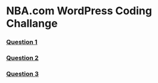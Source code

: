 # NBA.com WordPress Coding Challange

### [Question 1](/questions/question1.html)

### [Question 2](/questions/question2.html)

### [Question 3](/questions/question3.html)

